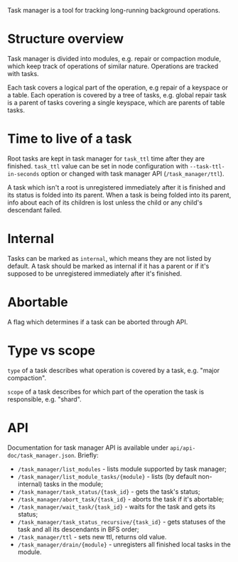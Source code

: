 Task manager is a tool for tracking long-running background
operations.

# Structure overview

Task manager is divided into modules, e.g. repair or compaction
module, which keep track of operations of similar nature. Operations
are tracked with tasks.

Each task covers a logical part of the operation, e.g repair
of a keyspace or a table. Each operation is covered by a tree
of tasks, e.g. global repair task is a parent of tasks covering
a single keyspace, which are parents of table tasks.

# Time to live of a task

Root tasks are kept in task manager for `task_ttl` time after they are
finished. `task_ttl` value can be set in node configuration with
`--task-ttl-in-seconds` option or changed with task manager API
(`/task_manager/ttl`).

A task which isn't a root is unregistered immediately after it is
finished and its status is folded into its parent. When a task
is being folded into its parent, info about each of its children is
lost unless the child or any child's descendant failed.

# Internal

Tasks can be marked as `internal`, which means they are not listed
by default. A task should be marked as internal if it has a parent
or if it's supposed to be unregistered immediately after it's finished.

# Abortable

A flag which determines if a task can be aborted through API.

# Type vs scope

`type` of a task describes what operation is covered by a task,
e.g. "major compaction".

`scope` of a task describes for which part of the operation
the task is responsible, e.g. "shard".

# API

Documentation for task manager API is available under `api/api-doc/task_manager.json`.
Briefly:
- `/task_manager/list_modules` -
        lists module supported by task manager;
- `/task_manager/list_module_tasks/{module}` -
        lists (by default non-internal) tasks in the module;
- `/task_manager/task_status/{task_id}` -
        gets the task's status;
- `/task_manager/abort_task/{task_id}` -
        aborts the task if it's abortable;
- `/task_manager/wait_task/{task_id}` -
        waits for the task and gets its status;
- `/task_manager/task_status_recursive/{task_id}` -
        gets statuses of the task and all its descendants in BFS
        order;
- `/task_manager/ttl` -
        sets new ttl, returns old value.
- `/task_manager/drain/{module}` -
        unregisters all finished local tasks in the module.
